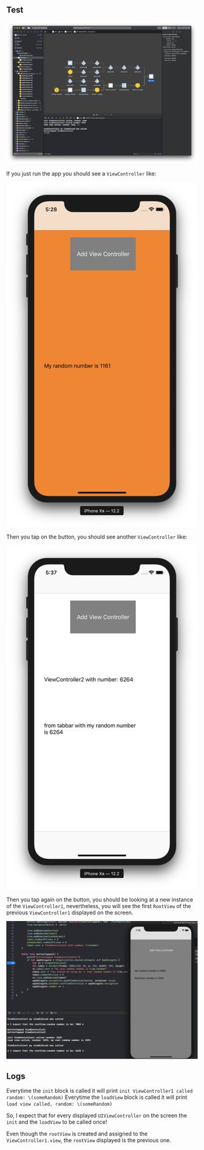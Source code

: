 ## Test

![alt text](assets/img1.png "Graph")

If you just run the app you should see a `ViewController` like:

![alt text](assets/img2.png "ViewController1")


Then you tap on the button, you should see another `ViewController` like:

![alt text](assets/img3.png "ViewController1")

Then you tap again on the button, you should be looking at a new instance of the `ViewController1`, 
nevertheless, you will see the first `RootView` of the previous `ViewController1` displayed on the screen. 

![alt text](assets/img4.png "ViewController1 with logs")

## Logs

Everytime the `init` block is called it will print `init ViewController1 called random: \(someRandom)`
Everytime the `loadView` block is called it will print `load view called, random: \(someRandom)`

So, I expect that for every displayed `UIViewController` on the screen the `init`  and the `loadView` to be called once!

Even though the `rootView` is created and assigned to the `ViewController1.view`, the `rootView` displayed is the previous one.